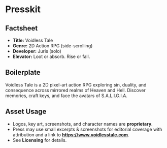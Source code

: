 # Presskit

## Factsheet
- **Title:** Voidless Tale  
- **Genre:** 2D Action RPG (side-scrolling)  
- **Developer:** Juris (solo)  
- **Elevator:** Loot or absorb. Rise or fall.

## Boilerplate
Voidless Tale is a 2D pixel-art action RPG exploring sin, duality, and consequence across mirrored realms of Heaven and Hell. Discover memories, craft keys, and face the avatars of S.A.L.I.G.I.A.

## Asset Usage
- Logos, key art, screenshots, and character names are **proprietary**.  
- Press may use small excerpts & screenshots for editorial coverage with attribution and a link to **https://www.voidlesstale.com**.  
- See **Licensing** for details.
